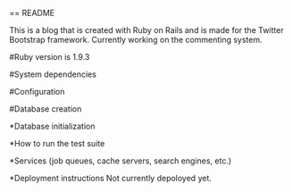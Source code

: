 == README

This is a blog that is created with Ruby on Rails and is made for the Twitter Bootstrap framework.
Currently working on the commenting system.

#Ruby version is 1.9.3

#System dependencies 

#Configuration

#Database creation

*Database initialization

*How to run the test suite

*Services (job queues, cache servers, search engines, etc.)

*Deployment instructions
Not currently depoloyed yet.

